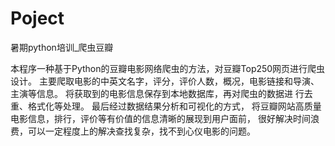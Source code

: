 # Poject
暑期python培训_爬虫豆瓣

本程序一种基于Python的豆瓣电影网络爬虫的方法，对豆瓣Top250网页进行爬虫设计。
主要爬取电影的中英文名字，评分，评价人数，概况，电影链接和导演、主演等信息。
将获取到的电影信息保存到本地数据库，再对爬虫的数据进 行去重、格式化等处理。
最后经过数据结果分析和可视化的方式，
将豆瓣网站高质量电影信息，排行，评价等有价值的信息清晰的展现到用户面前，
很好解决时间浪费，可以一定程度上的解决查找复杂，找不到心仪电影的问题。
